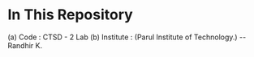 # In This Repository 
(a) Code :       CTSD - 2 Lab 
(b) Institute : (Parul Institute of Technology.)
--Randhir K.
